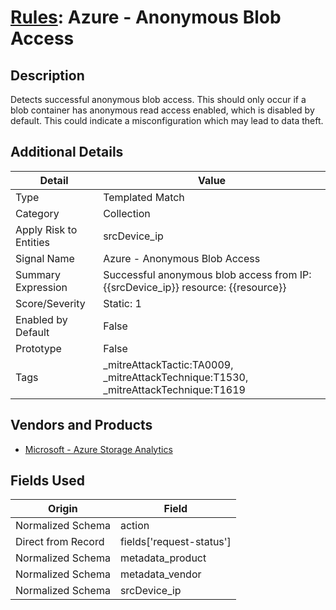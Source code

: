 # [Rules](README.md): Azure - Anonymous Blob Access

## Description
Detects successful anonymous blob access. This should only occur if a blob container has anonymous read access enabled, which is disabled by default. This could indicate a misconfiguration which may lead to data theft.

## Additional Details
|Detail|Value|
|----|----|
|Type|Templated Match|
|Category|Collection|
|Apply Risk to Entities|srcDevice_ip|
|Signal Name|Azure - Anonymous Blob Access|
|Summary Expression|Successful anonymous blob access from IP: {{srcDevice_ip}} resource: {{resource}}|
|Score/Severity|Static: 1|
|Enabled by Default|False|
|Prototype|False|
|Tags|_mitreAttackTactic:TA0009, _mitreAttackTechnique:T1530, _mitreAttackTechnique:T1619|
## Vendors and Products
- [Microsoft - Azure Storage Analytics](../products/4411adbb-f3f4-4e6e-a174-694fef8d7a47.md)


## Fields Used

|Origin|Field|
|----|----|
|Normalized Schema|action|
|Direct from Record|fields['request-status']|
|Normalized Schema|metadata_product|
|Normalized Schema|metadata_vendor|
|Normalized Schema|srcDevice_ip|


